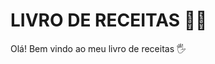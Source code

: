 # LIVRO DE RECEITAS :woman_cook:

Olá! Bem vindo ao meu livro de receitas :raised_hand_with_fingers_splayed:

